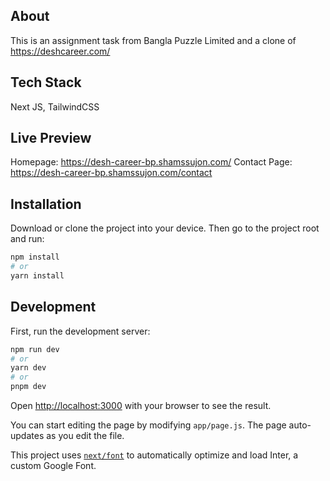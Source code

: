 ## About

This is an assignment task from Bangla Puzzle Limited and a clone of https://deshcareer.com/

## Tech Stack

Next JS, TailwindCSS

## Live Preview

Homepage: https://desh-career-bp.shamssujon.com/
Contact Page: https://desh-career-bp.shamssujon.com/contact

## Installation

Download or clone the project into your device. Then go to the project root and run:

```bash
npm install
# or
yarn install
```

## Development

First, run the development server:

```bash
npm run dev
# or
yarn dev
# or
pnpm dev
```

Open [http://localhost:3000](http://localhost:3000) with your browser to see the result.

You can start editing the page by modifying `app/page.js`. The page auto-updates as you edit the file.

This project uses [`next/font`](https://nextjs.org/docs/basic-features/font-optimization) to automatically optimize and load Inter, a custom Google Font.
